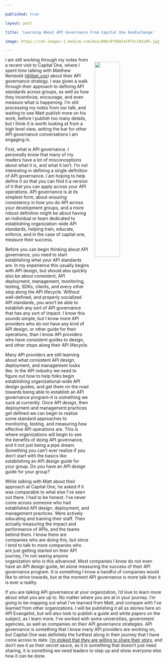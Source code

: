 ---
published: true
layout: post
title: 'Learning About API Governance From Capital One DevExchange'
image: https://cdn-images-1.medium.com/max/800/0*DOAJXcR7VcCN3iOh.jpg
---

<p><a href="https://medium.com/capital-one-developers/api-lifecycle-governance-best-practices-56a1ebbb4f1b"><img src="https://cdn-images-1.medium.com/max/800/0*DOAJXcR7VcCN3iOh.jpg" align="right" width="40%" style="padding: 15px;" /></a>
<p>I am still working through my notes from a recent visit to Capital One, where I spent time talking with Matthew Reinbold (<a href="https://twitter.com/libel_vox">@libel_vox</a>) about their API governance strategy. I was given a walk through their approach to defining API standards across groups, as well as how they incentivize, encourage, and even measure what is happening. I’m still processing my notes from our talk, and waiting to see Matt publish more on his work, before I publish too many details, but I think it is worth looking at from a high level view, setting the bar for other API governance conversations I am engaging in.

<p>First, what is API governance. I personally know that many of my readers have a lot of misconceptions about what it is, and what it isn’t. I’m not interesting in defining a single definition of API governance. I am hoping to help define it so that you can find it a version of it that you can apply across your API operations. API governance is at its simplest form, about ensuring consistency in how you do API across your development groups, and a more robust definition might be about having an individual or team dedicated to establishing organization-wide API standards, helping train, educate, enforce, and in the case of capital one, measure their success.

<p>Before you can begin thinking about API governance, you need to start establishing what your API standards are. In my experience this usually begins with API design, but should also quickly also be about consistent, API deployment, management, monitoring, testing, SDKs, clients, and every other stop along the API lifecycle. Without well-defined, and properly socialized API standards, you won’t be able to establish any sort of API governance that has any sort of impact. I know this sounds simple, but I know more API providers who do not have any kind of API design, or other guide for their operations, than I know API providers who have consistent guides to design, and other stops along their API lifecycle.

<p>Many API providers are still learning about what consistent API design, deployment, and management looks like. In the API industry we need to figure out how to help folks begin establishing organizational-wide API design guides, and get them on the road towards being able to establish an API governance program–it is something we suck at currently. Once API design, then deployment and management practices get defined we can begin to realize some standard approaches to monitoring, testing, and measuring how effective API operations are. This is where organizations will begin to see the benefits of doing API governance, and it not just being a pipe dream. Something you can’t ever realize if you don’t start with the basics like establishing an API design guide for your group. Do you have an API design guide for your group?

<p>While talking with Matt about their approach at Capital One, he asked if it was comparable to what else I’ve seen out there. I had to be honest. I’ve never come across someone who had established API design, deployment, and management practices. Were actively educating and training their staff. Then actually measuring the impact and performance of APIs, and the teams behind them. I know there are companies who are doing this, but since I tend to talk to more companies who are just getting started on their API journey, I’m not seeing anyone organization who is this advanced. Most companies I know do not even have an API design guide, let alone measuring the success of their API governance program. It is something I know a handful of companies would like to strive towards, but at the moment API governance is more talk than it is ever a reality.

<p>If you are talking API governance at your organization, I’d love to learn more about what you are up to. No matter where you are at in your journey. I’m going to be mapping out what I’ve learned from Matt, and compare with I’ve learned from other organizations. I will be publishing it all as stories here on API Evangelist, but will also look to publish a guide and white papers on the subject, as I learn more. I’ve worked with some universities, government agencies, as well as companies on their API governance strategies. API governance is something that I know many API providers are working on, but Capital One was definitely the furthest along in their journey that I have come across to date. <a href="https://medium.com/capital-one-developers/api-lifecycle-governance-best-practices-56a1ebbb4f1b">I’m stoked that they are willing to share their story</a>, and don’t see it as their secret sauce, as it is something that doesn’t just need sharing, it is something we need leaders to step up and show everyone else how it can be done.


